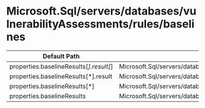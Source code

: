 # Microsoft.Sql/servers/databases/vulnerabilityAssessments/rules/baselines

| Default Path | Alias |
|---|---|
| properties.baselineResults[*].result[*] | Microsoft.Sql/servers/databases/vulnerabilityAssessments/rules/baselines/master.baselineResults[*].result[*] |
| properties.baselineResults[*].result | Microsoft.Sql/servers/databases/vulnerabilityAssessments/rules/baselines/master.baselineResults[*].result |
| properties.baselineResults[*] | Microsoft.Sql/servers/databases/vulnerabilityAssessments/rules/baselines/master.baselineResults[*] |
| properties.baselineResults | Microsoft.Sql/servers/databases/vulnerabilityAssessments/rules/baselines/master.baselineResults |

